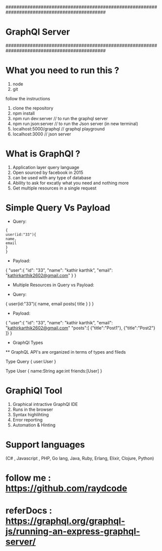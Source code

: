 #############################################################################################

# GraphQl Server

#############################################################################################

# What you need to run this ?

1. node
2. git

follow the instructions

1. clone the repository
2. npm install
3. npm run dev:server // to run the graphql server
4. npm run json:server // to run the Json server (in new terminal)
5. localhost:5000/graphql // graphql playground
6. localhost:3000 // json server

# What is GraphQl ?

1. Application layer query language
2. Open sourced by facebook in 2015
3. can be used with any type of database
4. Ability to ask for excatly what you need and nothing more
5. Get multiple resources in a single request

# Simple Query Vs Payload

- Query:
```
{
user(id:"33"){
name,
email
}
}
```
- Payload:

{
"user":{
"id": "33",
"name": "kathir karthik",
"email": "kathirkarthik2602@gmail.com"
 }
}

- Multiple Resources in Query vs Payload:

- Query:

{
user(id:"33"){
name,
email
posts{
title
}
}
}

- Payload:

{
"user":{
"id": "33",
"name": "kathir karthik",
"email": "kathirkarthik2602@gmail.com"
"posts":[
{"title":"Post1"},
{"title":"Post2"}
]}
}

- GraphQl Types

\*\* GraphQL API's are organized in terms of types and fileds

Type Query {
user:User
}

Type User {
name:String
age:int
friends:[User]
}

# GraphiQl Tool

1. Graphical intractive GraphQl IDE
2. Runs in the browser
3. Syntax highlihting
4. Error reporting
5. Automation & Hinting

# Support languages

(C# , Javascript , PHP, Go lang, Java, Ruby, Erlang, Elixir, Clojure, Python)

# follow me : https://github.com/raydcode

# referDocs : https://graphql.org/graphql-js/running-an-express-graphql-server/

